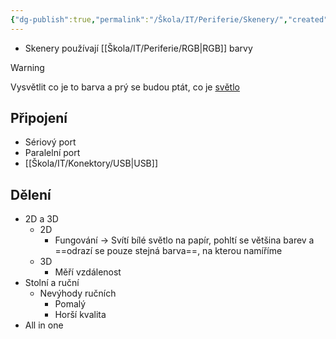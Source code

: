 ```yaml
---
{"dg-publish":true,"permalink":"/Škola/IT/Periferie/Skenery/","created":"2024-02-15T18:18:41.210+01:00","updated":"2024-03-13T18:14:06.503+01:00"}
---
```


- Skenery používají [[Škola/IT/Periferie/RGB\|RGB]] barvy

>[!Warning]
>  Vysvětlit co je to barva a prý se budou ptát, co je [světlo](Světlo.md)

## Připojení
- Sériový port
- Paralelní port
- [[Škola/IT/Konektory/USB\|USB]]

## Dělení
- 2D a 3D
	- 2D
		- Fungování -> Svítí bílé světlo na papír, pohltí se většina barev a ==odrazí se pouze stejná barva==, na kterou namíříme
	- 3D
		- Měří vzdálenost
- Stolní a ruční
	- Nevýhody ručních
		- Pomalý
		- Horší kvalita
- All in one